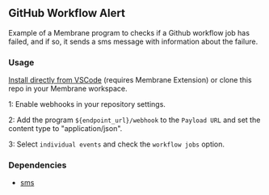## GitHub Workflow Alert

Example of a Membrane program to checks if a Github workflow job has failed, and if so, it sends a sms message with information about the failure.

### Usage

[Install directly from VSCode](vscode://membrane.membrane/directory/example-github-action-alert) (requires Membrane Extension) or clone this repo in your Membrane workspace.

1: Enable webhooks in your repository settings.

2: Add the program `${endpoint_url}/webhook` to the `Payload URL` and set the content type to "application/json".

3: Select `individual events` and check the `workflow jobs` option.

### Dependencies

- [sms](https://github.com/membrane-io/directory)
